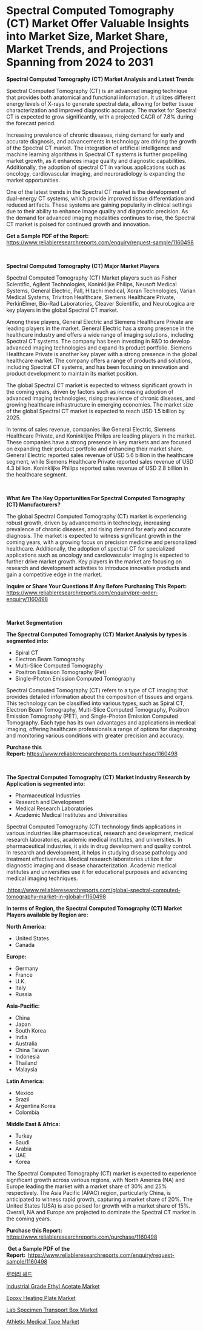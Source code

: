 <p><h1>Spectral Computed Tomography (CT) Market Offer Valuable Insights into Market Size, Market Share, Market Trends, and Projections Spanning from 2024 to 2031</h1></p><p><strong>Spectral Computed Tomography (CT) Market Analysis and Latest Trends</strong></p>
<p><p>Spectral Computed Tomography (CT) is an advanced imaging technique that provides both anatomical and functional information. It utilizes different energy levels of X-rays to generate spectral data, allowing for better tissue characterization and improved diagnostic accuracy. The market for Spectral CT is expected to grow significantly, with a projected CAGR of 7.8% during the forecast period.</p><p>Increasing prevalence of chronic diseases, rising demand for early and accurate diagnosis, and advancements in technology are driving the growth of the Spectral CT market. The integration of artificial intelligence and machine learning algorithms in Spectral CT systems is further propelling market growth, as it enhances image quality and diagnostic capabilities. Additionally, the adoption of spectral CT in various applications such as oncology, cardiovascular imaging, and neuroradiology is expanding the market opportunities.</p><p>One of the latest trends in the Spectral CT market is the development of dual-energy CT systems, which provide improved tissue differentiation and reduced artifacts. These systems are gaining popularity in clinical settings due to their ability to enhance image quality and diagnostic precision. As the demand for advanced imaging modalities continues to rise, the Spectral CT market is poised for continued growth and innovation.</p></p>
<p><strong>Get a Sample PDF of the Report:&nbsp;</strong> <a href="https://www.reliableresearchreports.com/enquiry/request-sample/1160498">https://www.reliableresearchreports.com/enquiry/request-sample/1160498</a></p>
<p>&nbsp;</p>
<p><strong>Spectral Computed Tomography (CT) Major Market Players</strong></p>
<p><p>Spectral Computed Tomography (CT) Market players such as Fisher Scientific, Agilent Technologies, Koninklijke Philips, Neusoft Medical Systems, General Electric, Pall, Hitachi medical, Xoran Technologies, Varian Medical Systems, Trivitron Healthcare, Siemens Healthcare Private, PerkinElmer, Bio-Rad Laboratories, Cleaver Scientific, and NeuroLogica are key players in the global Spectral CT market.</p><p>Among these players, General Electric and Siemens Healthcare Private are leading players in the market. General Electric has a strong presence in the healthcare industry and offers a wide range of imaging solutions, including Spectral CT systems. The company has been investing in R&D to develop advanced imaging technologies and expand its product portfolio. Siemens Healthcare Private is another key player with a strong presence in the global healthcare market. The company offers a range of products and solutions, including Spectral CT systems, and has been focusing on innovation and product development to maintain its market position.</p><p>The global Spectral CT market is expected to witness significant growth in the coming years, driven by factors such as increasing adoption of advanced imaging technologies, rising prevalence of chronic diseases, and growing healthcare infrastructure in emerging economies. The market size of the global Spectral CT market is expected to reach USD 1.5 billion by 2025.</p><p>In terms of sales revenue, companies like General Electric, Siemens Healthcare Private, and Koninklijke Philips are leading players in the market. These companies have a strong presence in key markets and are focused on expanding their product portfolio and enhancing their market share. General Electric reported sales revenue of USD 5.6 billion in the healthcare segment, while Siemens Healthcare Private reported sales revenue of USD 4.3 billion. Koninklijke Philips reported sales revenue of USD 2.8 billion in the healthcare segment.</p></p>
<p>&nbsp;</p>
<p><strong>What Are The Key Opportunities For Spectral Computed Tomography (CT) Manufacturers?</strong></p>
<p><p>The global Spectral Computed Tomography (CT) market is experiencing robust growth, driven by advancements in technology, increasing prevalence of chronic diseases, and rising demand for early and accurate diagnosis. The market is expected to witness significant growth in the coming years, with a growing focus on precision medicine and personalized healthcare. Additionally, the adoption of spectral CT for specialized applications such as oncology and cardiovascular imaging is expected to further drive market growth. Key players in the market are focusing on research and development activities to introduce innovative products and gain a competitive edge in the market.</p></p>
<p><strong>Inquire or Share Your Questions If Any Before Purchasing This Report:</strong> <a href="https://www.reliableresearchreports.com/enquiry/pre-order-enquiry/1160498">https://www.reliableresearchreports.com/enquiry/pre-order-enquiry/1160498</a></p>
<p>&nbsp;</p>
<p><strong>Market Segmentation</strong></p>
<p><strong>The Spectral Computed Tomography (CT) Market Analysis by types is segmented into:</strong></p>
<p><ul><li>Spiral CT</li><li>Electron Beam Tomography</li><li>Multi-Slice Computed Tomography</li><li>Positron Emission Tomography (Pet)</li><li>Single-Photon Emission Computed Tomography</li></ul></p>
<p><p>Spectral Computed Tomography (CT) refers to a type of CT imaging that provides detailed information about the composition of tissues and organs. This technology can be classified into various types, such as Spiral CT, Electron Beam Tomography, Multi-Slice Computed Tomography, Positron Emission Tomography (PET), and Single-Photon Emission Computed Tomography. Each type has its own advantages and applications in medical imaging, offering healthcare professionals a range of options for diagnosing and monitoring various conditions with greater precision and accuracy.</p></p>
<p><strong>Purchase this Report:&nbsp;</strong><a href="https://www.reliableresearchreports.com/purchase/1160498">https://www.reliableresearchreports.com/purchase/1160498</a></p>
<p>&nbsp;</p>
<p><strong>The Spectral Computed Tomography (CT) Market Industry Research by Application is segmented into:</strong></p>
<p><ul><li>Pharmaceutical Industries</li><li>Research and Development</li><li>Medical Research Laboratories</li><li>Academic Medical Institutes and Universities</li></ul></p>
<p><p>Spectral Computed Tomography (CT) technology finds applications in various industries like pharmaceutical, research and development, medical research laboratories, academic medical institutes, and universities. In pharmaceutical industries, it aids in drug development and quality control. In research and development, it helps in studying disease pathology and treatment effectiveness. Medical research laboratories utilize it for diagnostic imaging and disease characterization. Academic medical institutes and universities use it for educational purposes and advancing medical imaging techniques.</p></p>
<p><a href="https://www.reliableresearchreports.com/global-spectral-computed-tomography-market-in-global-r1160498">&nbsp;https://www.reliableresearchreports.com/global-spectral-computed-tomography-market-in-global-r1160498</a></p>
<p><strong>In terms of Region, the Spectral Computed Tomography (CT) Market Players available by Region are:</strong></p>
<p>
    <p> <strong> North America: </strong>
        <ul>
            <li>United States</li>
            <li>Canada</li>
        </ul>
        </p> 
    <p> <strong> Europe: </strong>
        <ul>
            <li>Germany</li>
            <li>France</li>
            <li>U.K.</li>
            <li>Italy</li>
            <li>Russia</li>
        </ul>
        </p> 
    <p> <strong> Asia-Pacific: </strong>
        <ul>
            <li>China</li>
            <li>Japan</li>
            <li>South Korea</li>
            <li>India</li>
            <li>Australia</li>
            <li>China Taiwan</li>
            <li>Indonesia</li>
            <li>Thailand</li>
            <li>Malaysia</li>
        </ul>
        </p> 
    <p> <strong> Latin America: </strong>
        <ul>
            <li>Mexico</li>
            <li>Brazil</li>
            <li>Argentina Korea</li>
            <li>Colombia</li>
        </ul>
        </p> 
    <p> <strong> Middle East & Africa: </strong>
        <ul>
            <li>Turkey</li>
            <li>Saudi</li>
            <li>Arabia</li>
            <li>UAE</li>
            <li>Korea</li>
        </ul>
    </p>
    </p>
<p><p>The Spectral Computed Tomography (CT) market is expected to experience significant growth across various regions, with North America (NA) and Europe leading the market with a market share of 30% and 25% respectively. The Asia Pacific (APAC) region, particularly China, is anticipated to witness rapid growth, capturing a market share of 20%. The United States (USA) is also poised for growth with a market share of 15%. Overall, NA and Europe are projected to dominate the Spectral CT market in the coming years.</p></p>
<p><strong>Purchase this Report: </strong><a href="https://www.reliableresearchreports.com/purchase/1160498">https://www.reliableresearchreports.com/purchase/1160498</a></p>
<p>&nbsp;<strong>Get a Sample PDF of the Report:&nbsp;&nbsp;</strong><a href="https://www.reliableresearchreports.com/enquiry/request-sample/1160498">https://www.reliableresearchreports.com/enquiry/request-sample/1160498</a></p>
<p><strong></strong></p>
<p><p><a href="https://github.com/LoganRew1964/Market-Research-Report-List-2/blob/main/116541375773.md">로터리 헤드</a></p><p><a href="https://www.linkedin.com/pulse/industrial-grade-ethyl-acetate-market-global-regional-analysis-ghizf?trackingId=b5VCTTZLQSOu9PF0bBlHYg%3D%3D">Industrial Grade Ethyl Acetate Market</a></p><p><a href="https://medium.com/@dfght5g/epoxy-heating-plate-market-trends-focusing-on-epoxy-heating-plate-market-insight-and-forecast-07b7ed79c7f1">Epoxy Heating Plate Market</a></p><p><a href="https://github.com/AnnChovey2023/Market-Research-Report-List-2/blob/main/lab-specimen-transport-box-market.md">Lab Specimen Transport Box Market</a></p><p><a href="https://github.com/ZackaryHalvorson2023/Market-Research-Report-List-2/blob/main/athletic-medical-tape-market.md">Athletic Medical Tape Market</a></p></p>